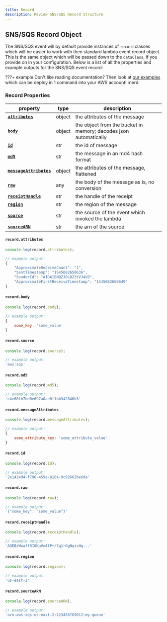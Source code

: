 ```yaml
---
title: Record
description: Review SNS/SQS Record Structure
---
```


## SNS/SQS Record Object

The SNS/SQS event will by default provide instances of `record` classes which will be easier to work with then standard lambda event record object. This is the same object which will be passed down to the `dataClass`, if you provide on in your configuration. Below is a list of all the properties and example outputs for the SNS/SQS event record:

???+ example
    Don't like reading documentation? Then look at [our examples](https://github.com/syngenta-digital/docs-markdown-alc/tree/main/examples/node/sns-sqs) which can be deploy in 1 command into your AWS account! :nerd:

### Record Properties

| property                                                                          | type  | description                                                      |
|-----------------------------------------------------------------------------------|-------|------------------------------------------------------------------|
| **[`attributes`]({{web.url}}/node/sqs/record/#record.attributes)**                | object| the attributes of the message                                    |
| **[`body`]({{web.url}}/node/sqs/record/#record.body)**                            | object| the object from the bucket in memory; decodes json automatically |
| **[`id`]({{web.url}}/node/sqs/record/#record.id)**                                | str   | the id of message                                                |
| **[`md5`]({{web.url}}/node/sqs/record/#record.md5)**                              | str   | the message in an md4 hash format                                |
| **[`messageAttributes`]({{web.url}}/node/sqs/record/#record.messageAttributes)**  | object| the attributes of the message, flattened                         |
| **[`raw`]({{web.url}}/node/sqs/record/#record.raw)**                              | any   | the body of the message as is, no conversion                     |
| **[`receiptHandle`]({{web.url}}/node/sqs/record/#record.receiptHandle)**          | str   | the handle of the receipt                                        |
| **[`region`]({{web.url}}/node/sqs/record/#record.region)**                        | str   | the region of the message                                        |
| **[`source`]({{web.url}}/node/sqs/record/#record.source)**                        | str   | the source of the event which invoked the lambda                 |
| **[`sourceARN`]({{web.url}}/node/sqs/record/#record.sourceARN)**                  | str   | the arn of the source                                            |

#### `record.attributes`

```javascript
console.log(record.attributes);

// example output:
{
    "ApproximateReceiveCount": "1",
    "SentTimestamp": "1545082650636",
    "SenderId": "AIDAIENQZJOLO23YVJ4VO",
    "ApproximateFirstReceiveTimestamp": "1545082650649"
}
```

#### `record.body`

```javascript
console.log(record.body);

// example output:
{
    some_key: 'some_value'
}
```

#### `record.source`

```javascript
console.log(record.source);

// example output:
'aws:sqs'
```

#### `record.md5`

```javascript
console.log(record.md5);

// example output:
'e4e68fb7bd0e697a0ae8f1bb342846b3'
```

#### `record.messageAttributes`

```javascript
console.log(record.messageAttributes);

// example output:
{
    some_attribute_key: 'some_attribute_value'
}
```

#### `record.id`

```javascript
console.log(record.id);

// example output:
'2e1424d4-f796-459a-8184-9c92662be6da'
```

#### `record.raw`

```javascript
console.log(record.raw);

// example output:
'{"some_key": "some_value"}'
```

#### `record.receiptHandle`

```javascript
console.log(record.receiptHandle);

// example output:
'AQEBzWwaftRI0KuVm4tP+/7q1rGgNqicHq...'
```

#### `record.region`

```javascript
console.log(record.region);

// example output:
'us-east-2'
```

#### `record.sourceARN`

```javascript
console.log(record.sourceARN);

// example output:
'arn:aws:sqs:us-east-2:123456789012:my-queue'
```
